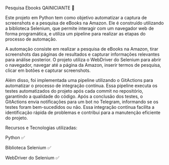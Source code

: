 Pesquisa Ebooks QAINICIANTE 🚀

Este projeto em Python tem como objetivo automatizar a captura de screenshots e a pesquisa de eBooks na Amazon. Ele é construído utilizando a biblioteca Selenium, que permite interagir com um navegador web de forma programática, e utiliza um pipeline para realizar as etapas do processo de automação.

A automação consiste em realizar a pesquisa de eBooks na Amazon, tirar screenshots das páginas de resultados e capturar informações relevantes para análise posterior. O projeto utiliza o WebDriver do Selenium para abrir o navegador, navegar até a página da Amazon, inserir termos de pesquisa, clicar em botões e capturar screenshots.

Além disso, foi implementada uma pipeline utilizando o GitActions para automatizar o processo de integração contínua. Essa pipeline executa os testes automatizados do projeto após cada commit no repositório, garantindo a qualidade do código. Após a conclusão dos testes, o GitActions envia notificações para um bot no Telegram, informando se os testes foram bem-sucedidos ou não. Essa integração contínua facilita a identificação rápida de problemas e contribui para a manutenção eficiente do projeto.

Recursos e Tecnologias utilizadas:

Python ✅

Biblioteca Selenium ✅

WebDriver do Selenium ✅
